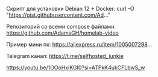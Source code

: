 Скрипт для установки Debian 12 + Docker:
curl -O "https://gist.githubusercontent.com/Ad..."

Репозиторий со всеми compose файлами:
https://github.com/AdamsGH/homelab-video

Пример мини пк:
https://aliexpress.ru/item/1005007298...

Telegram канал: 
https://t.me/selfhosted_junkie

https://youtu.be/1OOoHxIKGI0?si=ATPkK4ukCFLbwS_w

